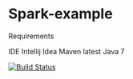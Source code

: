 # Spark-example

Requirements 

IDE Intellij Idea
Maven latest
Java 7 


[![Build Status](https://travis-ci.org/vishnu667/spark-example.svg)](https://travis-ci.org/vishnu667/spark-example)
